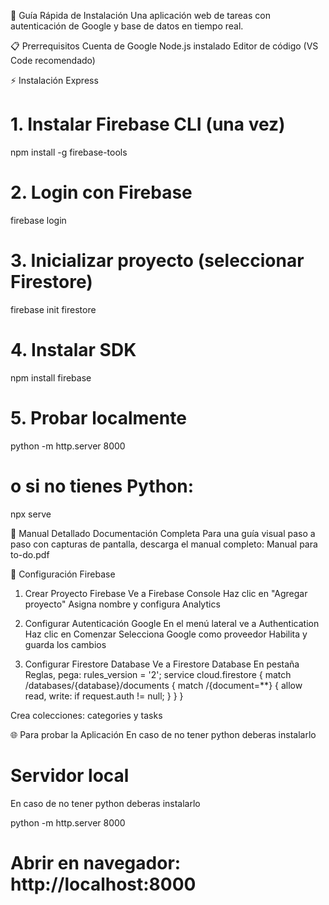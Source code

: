 🚀 Guía Rápida de Instalación
Una aplicación web de tareas con autenticación de Google y base de datos en tiempo real.

📋 Prerrequisitos
Cuenta de Google
Node.js instalado
Editor de código (VS Code recomendado)

⚡ Instalación Express
# 1. Instalar Firebase CLI (una vez)
npm install -g firebase-tools

# 2. Login con Firebase
firebase login

# 3. Inicializar proyecto (seleccionar Firestore)
firebase init firestore

# 4. Instalar SDK
npm install firebase

# 5. Probar localmente
python -m http.server 8000
# o si no tienes Python:
npx serve

📖 Manual Detallado Documentación Completa
Para una guía visual paso a paso con capturas de pantalla, descarga el manual completo:
Manual para to-do.pdf

🔧 Configuración Firebase
1. Crear Proyecto Firebase
Ve a Firebase Console
Haz clic en "Agregar proyecto"
Asigna nombre y configura Analytics

2. Configurar Autenticación Google
En el menú lateral ve a Authentication
Haz clic en Comenzar
Selecciona Google como proveedor
Habilita y guarda los cambios

3. Configurar Firestore Database
Ve a Firestore Database
En pestaña Reglas, pega:
rules_version = '2';
service cloud.firestore {
  match /databases/{database}/documents {
    match /{document=**} {
      allow read, write: if request.auth != null;
    }
  }
}

Crea colecciones: categories y tasks


🌐 Para probar la Aplicación
En caso de no tener python deberas instalarlo
# Servidor local
En caso de no tener python deberas instalarlo

python -m http.server 8000
# Abrir en navegador: http://localhost:8000
